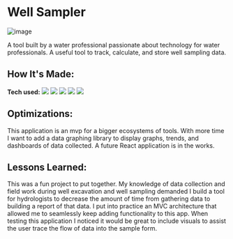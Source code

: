 # Well Sampler

![image]()

A tool built by a water professional passionate about technology for water professionals. A useful tool to track, calculate, and store well sampling data.
<!-- **[Profile]()** -->

## How It's Made:

**Tech used:** <img src="https://img.shields.io/static/v1?label=|&message=JAVASCRIPT&color=3c7f5d&style=plastic&logo=javascript"/> <img src="https://img.shields.io/static/v1?label=|&message=Node.js&color=3c7f5d&style=plastic&logo=node.js"/> <img src="https://img.shields.io/static/v1?label=|&message=express&color=3c7f5d&style=plastic&logo=express"/> <img src="https://img.shields.io/static/v1?label=|&message=Bootstrap&color=3c7f5d&style=plastic&logo=Bootstrap"/> <img src="https://img.shields.io/static/v1?label=|&message=EJS&color=3c7f5d&style=plastic&logo=EJS"/> 




## Optimizations:

This application is an mvp for a bigger ecosystems of tools. With more time I want to add a data graphing library to display graphs, trends, and dashboards of data collected. A future React application is in the works. 

## Lessons Learned:

This was a fun project to put together. My knowledge of data collection and field work during well excavation and well sampling demanded I build a tool for hydrologists to decrease the amount of time from gathering data to building a report of that data. I put into practice an MVC architecture that allowed me to seamlessly keep adding functionality to this app. When testing this application I noticed it would be great to include visuals to assist the user trace the flow of data into the sample form.